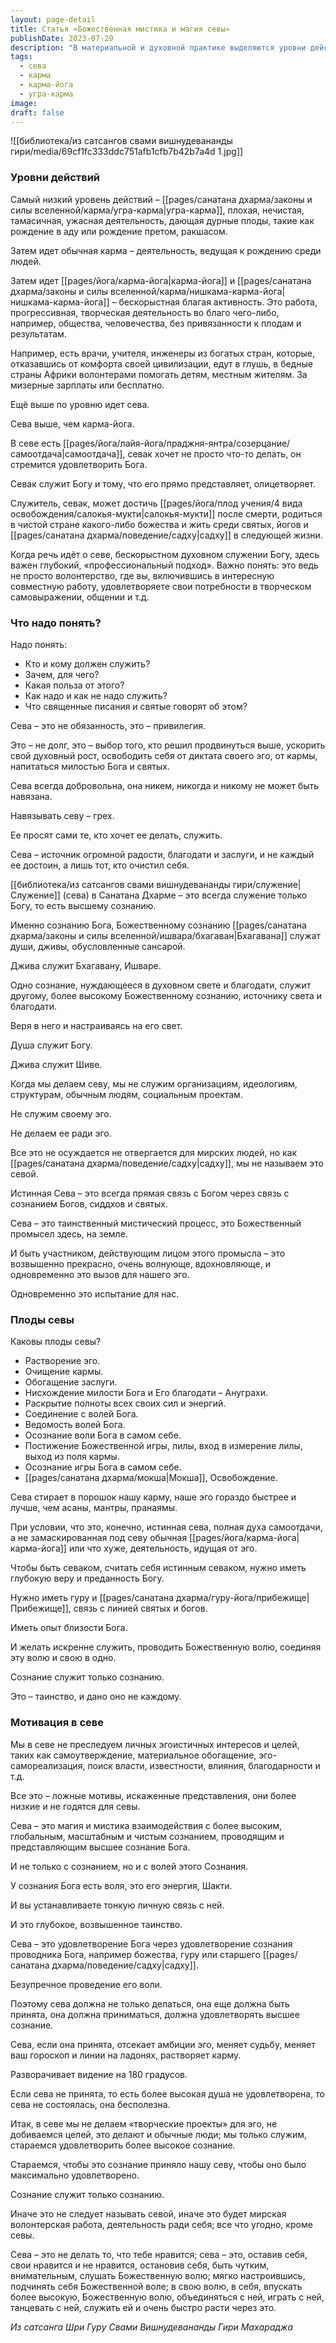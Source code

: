 ```yaml
---
layout: page-detail
title: Статья «Божественная мистика и магия севы»
publishDate: 2023-07-29
description: "В материальной и духовной практике выделяются уровни действий: от низшей угра-кармы (разрушительная, эгоистичная деятельность) через обычную карму, затем карма-йогу и нишкама-карма-йогу (бескорыстное служение), и, наконец, высшую ступень - севу, полную самоотдачи Богу. Сева - не обязанность, а привилегия и мистический процесс, ведущий к растворению эго, очищению кармы и освобождению. Истинная сева требует глубокой веры, преданности и соединения с высшей волей, а её плоды - нисхождение благодати, раскрытие потенциала и мокша."
tags:
  - сева
  - карма
  - карма-йога
  - угра-карма
image: 
draft: false
---
```

  ![[библиотека/из сатсангов свами вишнудевананды гири/media/69cf1fc333ddc751afb1cfb7b42b7a4d 1.jpg]]
### **Уровни действий**

 Самый низкий уровень действий – [[pages/санатана дхарма/законы и силы вселенной/карма/угра-карма|угра-карма]], плохая, нечистая, тамасичная, ужасная деятельность, дающая дурные плоды, такие как рождение в аду или рождение претом, ракшасом.

 Затем идет обычная карма – деятельность, ведущая к рождению среди людей.

 Затем идет [[pages/йога/карма-йога|карма-йога]] и [[pages/санатана дхарма/законы и силы вселенной/карма/нишкама-карма-йога|нишкама-карма-йога]] – бескорыстная благая активность. Это работа, прогрессивная, творческая деятельность во благо чего-либо, например, общества, человечества, без привязанности к плодам и результатам.

 Например, есть врачи, учителя, инженеры из богатых стран, которые, отказавшись от комфорта своей цивилизации, едут в глушь, в бедные страны Африки волонтерами помогать детям, местным жителям. За мизерные зарплаты или бесплатно.

 Ещё выше по уровню идет сева.

 Сева выше, чем карма-йога. 

 В севе есть [[pages/йога/лайя-йога/праджня-янтра/созерцание/самоотдача|самоотдача]], севак хочет не просто что-то делать, он стремится удовлетворить Бога.

 Севак служит Богу и тому, что его прямо представляет, олицетворяет.

 Служитель, севак, может достичь [[pages/йога/плод учения/4 вида освобождения/салокья-мукти|салокья-мукти]] после смерти, родиться в чистой стране какого-либо божества и жить среди святых, йогов и [[pages/санатана дхарма/поведение/садху|садху]] в следующей жизни.

 Когда речь идёт о севе, бескорыстном духовном служении Богу, здесь важен глубокий, «профессиональный подход». Важно понять: это ведь не просто волонтерство, где вы, включившись в интересную совместную работу, удовлетворяете свои потребности в творческом самовыражении, общении и т.д.

  
### **Что надо понять?**

 Надо понять:

* Кто и кому должен служить?
* Зачем, для чего?
* Какая польза от этого?
* Как надо и как не надо служить?
* Что священные писания и святые говорят об этом?

 Сева – это не обязанность, это – привилегия.

 Это – не долг, это – выбор того, кто решил продвинуться выше, ускорить свой духовный рост, освободить себя от диктата своего эго, от кармы, напитаться милостью Бога и святых.

 Сева всегда добровольна, она никем, никогда и никому не может быть навязана.

 Навязывать севу – грех.

 Ее просят сами те, кто хочет ее делать, служить.

 Сева – источник огромной радости, благодати и заслуги, и не каждый ее достоин, а лишь тот, кто очистил себя.

 [[библиотека/из сатсангов свами вишнудевананды гири/служение|Служение]] (сева) в Санатана Дхарме – это всегда служение только Богу, то есть высшему сознанию. 

 Именно сознанию Бога, Божественному сознанию [[pages/санатана дхарма/законы и силы вселенной/ишвара/бхагаван|Бхагавана]] служат души, дживы, обусловленные сансарой.

 Джива служит Бхагавану, Ишваре.

 Одно сознание, нуждающееся в духовном свете и благодати, служит другому, более высокому Божественному сознанию, источнику света и благодати.

 Веря в него и настраиваясь на его свет.

 Душа служит Богу.

 Джива служит Шиве.

 Когда мы делаем севу, мы не служим организациям, идеологиям, структурам, обычным людям, социальным проектам.

 Не служим своему эго.

 Не делаем ее ради эго.

 Все это не осуждается не отвергается для мирских людей, но как [[pages/санатана дхарма/поведение/садху|садху]], мы не называем это севой.

 Истинная Сева – это всегда прямая связь с Богом через связь с сознанием Богов, сиддхов и святых.

 Сева – это таинственный мистический процесс, это Божественный промысел здесь, на земле.

 И быть участником, действующим лицом этого промысла – это возвышенно прекрасно, очень волнующе, вдохновляюще, и одновременно это вызов для нашего эго.

 Одновременно это испытание для нас.

  
### **Плоды севы**

 Каковы плоды севы?

* Растворение эго.
* Очищение кармы.
* Обогащение заслуги.
* Нисхождение милости Бога и Его благодати – Ануграхи.
* Раскрытие полноты всех своих сил и энергий.
* Соединение с волей Бога.
* Ведомость волей Бога.
* Осознание воли Бога в самом себе.
* Постижение Божественной игры, лилы, вход в измерение лилы, выход из поля кармы.
* Осознание игры Бога в самом себе.
* [[pages/санатана дхарма/мокша|Мокша]], Освобождение.

 Сева стирает в порошок нашу карму, наше эго гораздо быстрее и лучше, чем асаны, мантры, пранаямы.

 При условии, что это, конечно, истинная сева, полная духа самоотдачи, а не замаскированная под севу обычная [[pages/йога/карма-йога|карма-йога]] или что хуже, деятельность, идущая от эго.

 Чтобы быть севаком, считать себя истинным севаком, нужно иметь глубокую веру и преданность Богу.

 Нужно иметь гуру и [[pages/санатана дхарма/гуру-йога/прибежище|Прибежище]], связь с линией святых и богов.

 Иметь опыт близости Бога.

 И желать искренне служить, проводить Божественную волю, соединяя эту волю и свою в одно.

 Сознание служит только сознанию.

 Это – таинство, и дано оно не каждому. 

  
### **Мотивация в севе**

 Мы в севе не преследуем личных эгоистичных интересов и целей, таких как самоутверждение, материальное обогащение, эго-самореализация, поиск власти, известности, влияния, благодарности и т.д.

 Все это – ложные мотивы, искаженные представления, они более низкие и не годятся для севы.

 Сева – это магия и мистика взаимодействия с более высоким, глобальным, масштабным и чистым сознанием, проводящим и представляющим высшее сознание Бога.

 И не только с сознанием, но и с волей этого Сознания.

 У сознания Бога есть воля, это его энергия, Шакти.

 И вы устанавливаете тонкую личную связь с ней. 

 И это глубокое, возвышенное таинство.

 Сева – это удовлетворение Бога через удовлетворение сознания проводника Бога, например божества, гуру или старшего [[pages/санатана дхарма/поведение/садху|садху]].

 Безупречное проведение его воли.

 Поэтому сева должна не только делаться, она еще должна быть принята, она должна приниматься, должна удовлетворять высшее сознание.

 Сева, если она принята, отсекает амбиции эго, меняет судьбу, меняет ваш гороскоп и линии на ладонях, растворяет карму.

 Разворачивает видение на 180 градусов.

 Если сева не принята, то есть более высокая душа не удовлетворена, то сева не состоялась, она бесполезна.

 Итак, в севе мы не делаем «творческие проекты» для эго, не добиваемся целей, это делают и обычные люди; мы только служим, стараемся удовлетворить более высокое сознание.

 Стараемся, чтобы это сознание приняло нашу севу, чтобы оно было максимально удовлетворено.

 Сознание служит только сознанию.

 Иначе это не следует называть севой, иначе это будет мирская волонтерская работа, деятельность ради себя; все что угодно, кроме севы.

 Сева – это не делать то, что тебе нравится; сева – это, оставив себя, свои нравится и не нравится, остановив себя, быть чутким, внимательным, слушать Божественную волю; мягко настроившись, подчинять себя Божественной воле; в свою волю, в себя, впускать более высокую, Божественную волю, объединяться с ней, играть с ней, танцевать с ней, служить ей и очень быстро расти через это.

*Из сатсанга Шри Гуру Свами Вишнудевананды Гири Махараджа*

